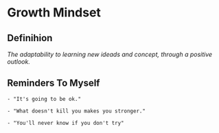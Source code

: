 # Growth Mindset

## Definihion
    
*The adaptability to learning new ideads and concept, through a positive outlook.*  

## Reminders To Myself

    - "It's going to be ok."

    - "What doesn't kill you makes you stronger."

    - "You'll never know if you don't try"
